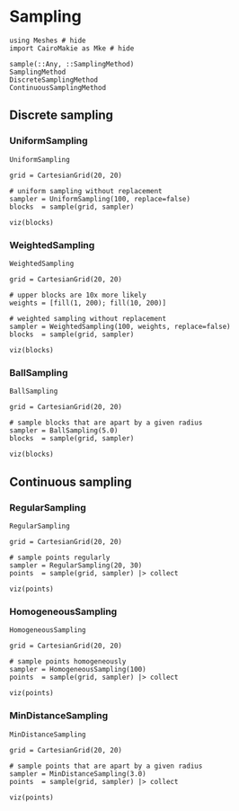 # Sampling

```@example sampling
using Meshes # hide
import CairoMakie as Mke # hide
```

```@docs
sample(::Any, ::SamplingMethod)
SamplingMethod
DiscreteSamplingMethod
ContinuousSamplingMethod
```

## Discrete sampling

### UniformSampling

```@docs
UniformSampling
```

```@example sampling
grid = CartesianGrid(20, 20)

# uniform sampling without replacement
sampler = UniformSampling(100, replace=false)
blocks  = sample(grid, sampler)

viz(blocks)
```

### WeightedSampling

```@docs
WeightedSampling
```

```@example sampling
grid = CartesianGrid(20, 20)

# upper blocks are 10x more likely
weights = [fill(1, 200); fill(10, 200)]

# weighted sampling without replacement
sampler = WeightedSampling(100, weights, replace=false)
blocks  = sample(grid, sampler)

viz(blocks)
```

### BallSampling

```@docs
BallSampling
```

```@example sampling
grid = CartesianGrid(20, 20)

# sample blocks that are apart by a given radius
sampler = BallSampling(5.0)
blocks  = sample(grid, sampler)

viz(blocks)
```

## Continuous sampling

### RegularSampling

```@docs
RegularSampling
```

```@example sampling
grid = CartesianGrid(20, 20)

# sample points regularly
sampler = RegularSampling(20, 30)
points  = sample(grid, sampler) |> collect

viz(points)
```

### HomogeneousSampling

```@docs
HomogeneousSampling
```

```@example sampling
grid = CartesianGrid(20, 20)

# sample points homogeneously
sampler = HomogeneousSampling(100)
points  = sample(grid, sampler) |> collect

viz(points)
```

### MinDistanceSampling

```@docs
MinDistanceSampling
```

```@example sampling
grid = CartesianGrid(20, 20)

# sample points that are apart by a given radius
sampler = MinDistanceSampling(3.0)
points  = sample(grid, sampler) |> collect

viz(points)
```